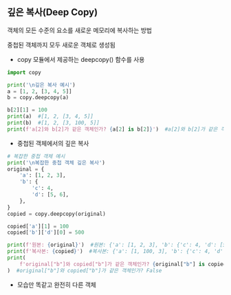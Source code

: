 ## 깊은 복사(Deep Copy)

객체의 모든 수준의 요소를 새로운 메모리에 복사하는 방법

중첩된 객체까지 모두 새로운 객체로 생성됨

- copy 모듈에서 제공하는 deepcopy() 함수를 사용

```python
import copy

print('\n깊은 복사 예시')
a = [1, 2, [3, 4, 5]]
b = copy.deepcopy(a)

b[2][1] = 100
print(a)  #[1, 2, [3, 4, 5]]
print(b)  #[1, 2, [3, 100, 5]]
print(f'a[2]와 b[2]가 같은 객체인가? {a[2] is b[2]}')  #a[2]와 b[2]가 같은 객체인가? False
```

- 중첩된 객체에서의 깊은 복사

```python
# 복잡한 중첩 객체 예시
print('\n복잡한 중첩 객체 깊은 복사')
original = {
    'a': [1, 2, 3],
    'b': {
        'c': 4,
        'd': [5, 6],
    },
}
copied = copy.deepcopy(original)

copied['a'][1] = 100
copied['b']['d'][0] = 500

print(f'원본: {original}')  #원본: {'a': [1, 2, 3], 'b': {'c': 4, 'd': [5, 6]}}
print(f'복사본: {copied}')  #복사본: {'a': [1, 100, 3], 'b': {'c': 4, 'd': [500, 6]}}
print(
    f'original["b"]와 copied["b"]가 같은 객체인가? {original["b"] is copied["b"]}'
)  #original["b"]와 copied["b"]가 같은 객체인가? False
```

- 모습만 똑같고 완전히 다른 객체

